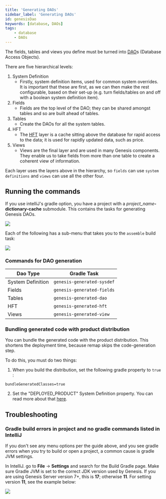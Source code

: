 ```yaml
---
title: 'Generating DAOs'
sidebar_label: 'Generating DAOs'
id: genesisDao
keywords: [database, DAOs]
tags:
    - database
    - DAOs
---
```


The fields, tables and views you define must be turned into [DAO](../../../getting-started/glossary/glossary/#dao)s (Database Access Objects).

There are five hierarchical levels:

1. System Definition
    - Firstly, system definition items, used for common system overrides. It is important that these are first, as we can then make the rest configurable, based on their set-up (e.g. turn fields/tables on and off with a boolean system definition item).
2. Fields
    - Fields are the top level of the DAO; they can be shared amongst tables and so are built ahead of tables.
3. Tables
    - Create the DAOs for all the system tables.
4. HFT
    - The [HFT](../../../getting-started/glossary/glossary/#hft) layer is a cache sitting above the database for rapid access to the data; it is used for rapidly updated data, such as price.
5. Views
    - Views are the final layer and are used in many Genesis components. They enable us to take fields from more than one table to create a coherent view of information.

Each layer uses the layers above in the hierarchy, so `fields` can use `system definitions` and `views` can use all the other four.

## Running the commands

If you use intelliJ's gradle option, you have a project with a _project_name_**-dictionary-cache** submodule. This contains the tasks for generating Genesis DAOs.

![](/img/gradle-intellij-menu.png)

Each of the following has a sub-menu that takes you to the `assemble` build task:

![](/img/gradle-intellij-assemble.png)

### Commands for DAO generation

|Dao Type|Gradle Task|
|--|--|
|System Definition|`genesis-generated-sysdef`|
|Fields|`genesis-generated-fields`|
|Tables|`genesis-generated-dao`|
|HFT|`genesis-generated-hft`|
|Views|`genesis-generated-view`|

### Bundling generated code with product distribution

You can bundle the generated code with the product distribution. This shortens the deployment time, because remap skips the code-generation step.

To do this, you must do two things:

1. When you build the distribution, set the following gradle property to `true` :

```properties
bundleGeneratedClasses=true
```

2. Set the "DEPLOYED_PRODUCT" System Definition property. You can read more about that [here](../../../server/configuring-runtime/system-definitions/#items-defined).

## Troubleshooting

### Gradle build errors in project and no gradle commands listed in IntelliJ 

If you don't see any menu options per the guide above, and you see gradle errors when you try to build or open a project, a common cause is gradle JVM settings.

In IntelliJ. go to **File** -> **Settings** and search for the Build Gradle page. Make sure Gradle JVM is set to the correct JDK version used by Genesis. If you are using Genesis Server version 7+, this is **17**; otherwise **11**. For setting version **11**, see the example below:

![](/img/gradle-jvm-version.png)
